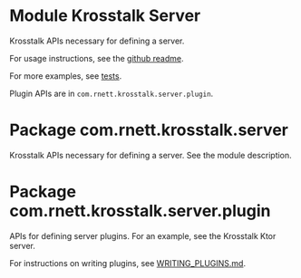 # Module Krosstalk Server

Krosstalk APIs necessary for defining a server.

For usage instructions, see the [github readme](./../../README.md#krosstalk-a-pure-kotlin-pluggable-rpc-library).

For more examples, see [tests](./../../tests).

Plugin APIs are in `com.rnett.krosstalk.server.plugin`.

# Package com.rnett.krosstalk.server

Krosstalk APIs necessary for defining a server. See the module description.

# Package com.rnett.krosstalk.server.plugin

APIs for defining server plugins. For an example, see the Krosstalk Ktor server.

For instructions on writing plugins, see [WRITING_PLUGINS.md](./../../WRITING_PLUGINS.md#writing-krosstalk-plugins).